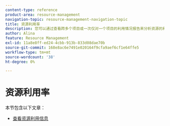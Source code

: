 ```yaml
---
content-type: reference
product-area: resource-management
navigation-topic: resource-management-navigation-topic
title: 资源利用率
description: 您可以通过查看跨多个项目或一次仅对一个项目的利用情况报告来分析资源的利用情况。
author: Alina
feature: Resource Management
exl-id: 11a8e8ff-ed24-4cbb-913b-833d08dae70b
source-git-commit: 168e8ac6e7491e020164f9cfa9aef6cf1e64ffe5
workflow-type: tm+mt
source-wordcount: '38'
ht-degree: 0%

---
```


# 资源利用率

本节包含以下文章：

* [查看资源利用信息](../../resource-mgmt/resource-utilization/view-utilization-information.md)
